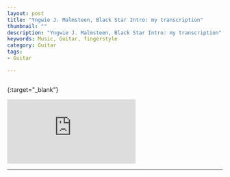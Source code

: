 ```yaml
---
layout: post
title: "Yngwie J. Malmsteen, Black Star Intro: my transcription"
thumbnail: ""
description: "Yngwie J. Malmsteen, Black Star Intro: my transcription"
keywords: Music, Guitar, fingerstyle
category: Guitar
tags: 
- Guitar

---
```


![]()

[](){:target="_blank"} 

<div class="video-container">
<iframe src="https://www.youtube.com/embed/blNQZc84Q5c" frameborder="0" allowfullscreen></iframe>
</div>

<hr/>
